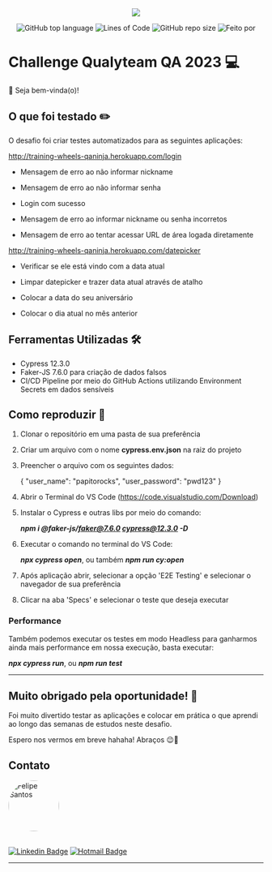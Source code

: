 <div align="center">
  <img src="https://media.licdn.com/dms/image/C4D16AQEJbhzbDWDZwQ/profile-displaybackgroundimage-shrink_350_1400/0/1659356205485?e=1679529600&v=beta&t=p5jmdFzjCrnk22bXFPd9NA-eXtkMWIyumyHVJJN0ehU">


![GitHub top language](https://img.shields.io/github/languages/top/felipeslopes2010/qualyteam-challenge-2023)<space><space>
![Lines of Code](https://img.shields.io/tokei/lines/github/felipeslopes2010/qualyteam-challenge-2023)<space><space>
![GitHub repo size](https://img.shields.io/github/repo-size/felipeslopes2010/qualyteam-challenge-2023)<space><space>
![Feito por](https://img.shields.io/badge/feito%20por-Felipe%20Santos-blueviolet)

</div align="center">

# Challenge Qualyteam QA 2023 💻

👋 Seja bem-vinda(o)!

## O que foi testado ✏️

O desafio foi criar testes automatizados para as seguintes aplicações:

http://training-wheels-qaninja.herokuapp.com/login

- Mensagem de erro ao não informar nickname

- Mensagem de erro ao não informar senha

- Login com sucesso

- Mensagem de erro ao informar nickname ou senha incorretos

- Mensagem de erro ao tentar acessar URL de área logada diretamente


http://training-wheels-qaninja.herokuapp.com/datepicker

- Verificar se ele está vindo com a data atual

- Limpar datepicker e trazer data atual através de atalho

- Colocar a data do seu aniversário

- Colocar o dia atual no mês anterior

## Ferramentas Utilizadas 🛠️
- Cypress 12.3.0
- Faker-JS 7.6.0 para criação de dados falsos
- CI/CD Pipeline por meio do GitHub Actions utilizando Environment Secrets em dados sensíveis

## Como reproduzir 🧪
1. Clonar o repositório em uma pasta de sua preferência

2. Criar um arquivo com o nome **cypress.env.json** na raiz do projeto

3. Preencher o arquivo com os seguintes dados:

     {
          "user_name": "papitorocks",
         "user_password": "pwd123"
     }

4. Abrir o Terminal do VS Code (https://code.visualstudio.com/Download)

5. Instalar o Cypress e outras libs por meio do comando:

      ***npm i @faker-js/faker@7.6.0 cypress@12.3.0 -D***

6. Executar o comando no terminal do VS Code:

      ***npx cypress open***, ou também ***npm run cy:open***

7. Após aplicação abrir, selecionar a opção 'E2E Testing' e selecionar o navegador de sua preferência

8. Clicar na aba 'Specs' e selecionar o teste que deseja executar

### Performance

Também podemos executar os testes em modo Headless para ganharmos ainda mais performance em nossa execução, basta executar:

***npx cypress run***, ou ***npm run test***

---

## Muito obrigado pela oportunidade! 💖
Foi muito divertido testar as aplicações e colocar em prática o que aprendi ao longo das semanas de estudos neste desafio.

Espero nos vermos em breve hahaha! Abraços 😉👋


## Contato

<a href="https://www.linkedin.com/in/felipe-santos-lopes-1a873416b/">
 <img style="border-radius: 50%;" src="https://media.licdn.com/dms/image/C4D03AQGl6O7xKpQnvQ/profile-displayphoto-shrink_800_800/0/1535575091116?e=1679529600&v=beta&t=i8rur39YWY6k370H2SEOn7SpOSJIr_TSMhBuOEosGnA" width="100px;" alt="Felipe Santos"/>
<br />
<br />

[![Linkedin Badge](https://img.shields.io/badge/-Felipe%20Santos-blue?style=flat-square&logo=Linkedin&logoColor=white&link=https://www.linkedin.com/in/felipe-santos-lopes-1a873416b/)](https://www.linkedin.com/in/felipe-santos-lopes-1a873416b/)
[![Hotmail Badge](https://img.shields.io/badge/-felipeslopes2010@hotmail.com-c14438?style=flat-square&logo=Gmail&logoColor=white&link=mailto:felipeslopes2010@hotmail.com)](mailto:felipeslopes2010@hotmail.com)

---